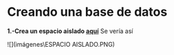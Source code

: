 # Creando una base de datos

**1.-Crea un espacio aislado [aquí](https://docs.microsoft.com/es-mx/learn/modules/azure-database-fundamentals/exercise-create-sql-database)**
Se vería así 

![](imágenes\ESPACIO AISLADO.PNG)
